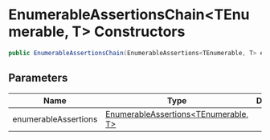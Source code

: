 # EnumerableAssertionsChain&lt;TEnumerable, T&gt; Constructors

```c#
public EnumerableAssertionsChain(EnumerableAssertions<TEnumerable, T> enumerableAssertions);
```

## Parameters

| Name | Type | Description |
| ---- | ---- | ----------- |
| enumerableAssertions | [EnumerableAssertions&lt;TEnumerable, T&gt;](MrKWatkins.Assertions.EnumerableAssertions-2.md) |  |

